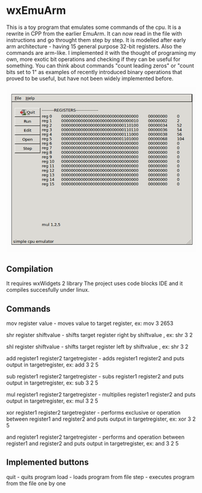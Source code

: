 # wxEmuArm

This is a toy program that emulates some commands of the cpu.
It is a rewrite in CPP from the earlier EmuArm. It can now read in the file with instructions and go throught them step by step.
It is modelled after early arm architecture - having 15 general purpose 32-bit registers.
Also the commands are arm-like.
I implemented it with the thought of programing my own, more exotic bit operations and checking if they can be useful for something.
You can think about commands "count leading zeros" or "count bits set to 1" as examples of recently introduced binary operations that proved to be useful, but have not been widely implemented before.

![Screenshot](https://github.com/mkudla/wxEmuArm/blob/master/program.png)


## Compilation

It requires wxWidgets 2 library
The project uses code blocks IDE and it compiles succesfully under linux.

## Commands

mov register value
    - moves value to target register, ex: mov 3 2653
    
shr register shiftvalue
    - shifts target register right by shiftvalue , ex: shr 3 2

shl register shiftvalue
    - shifts target register left by shiftvalue , ex: shr 3 2

add register1 register2 targetregister
    - adds register1 register2 and puts output in targetregister, ex: add 3 2 5


sub register1 register2 targetregister
    - subs register1 register2 and puts output in targetregister, ex: sub 3 2 5

mul register1 register2 targetregister
    - multiplies register1 register2 and puts output in targetregister, ex: mul 3 2 5

xor register1 register2 targetregister
    - performs exclusive or operation between register1 and register2 and puts output in targetregister, ex: xor 3 2 5

and register1 register2 targetregister
    - performs and operation between register1 and register2 and puts output in targetregister, ex: and 3 2 5

    
## Implemented buttons

quit - quits program
load - loads program from file
step - executes program from the file one by one

